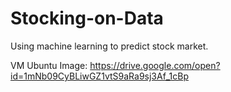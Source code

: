 # Stocking-on-Data

Using machine learning to predict stock market.

VM Ubuntu Image: https://drive.google.com/open?id=1mNb09CyBLiwGZ1vtS9aRa9sj3Af_1cBp
